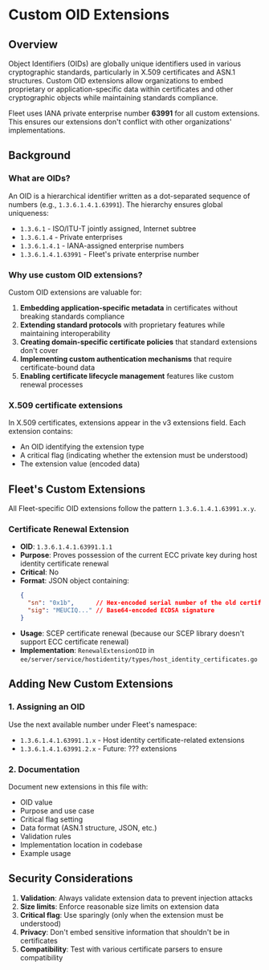 # Custom OID Extensions

## Overview

Object Identifiers (OIDs) are globally unique identifiers used in various cryptographic standards, particularly in X.509 certificates and ASN.1 structures. Custom OID extensions allow organizations to embed proprietary or application-specific data within certificates and other cryptographic objects while maintaining standards compliance.

Fleet uses IANA private enterprise number **63991** for all custom extensions. This ensures our extensions don't conflict with other organizations' implementations.

## Background

### What are OIDs?

An OID is a hierarchical identifier written as a dot-separated sequence of numbers (e.g., `1.3.6.1.4.1.63991`). The hierarchy ensures global uniqueness:

- `1.3.6.1` - ISO/ITU-T jointly assigned, Internet subtree
- `1.3.6.1.4` - Private enterprises
- `1.3.6.1.4.1` - IANA-assigned enterprise numbers
- `1.3.6.1.4.1.63991` - Fleet's private enterprise number

### Why use custom OID extensions?

Custom OID extensions are valuable for:

1. **Embedding application-specific metadata** in certificates without breaking standards compliance
2. **Extending standard protocols** with proprietary features while maintaining interoperability
3. **Creating domain-specific certificate policies** that standard extensions don't cover
4. **Implementing custom authentication mechanisms** that require certificate-bound data
5. **Enabling certificate lifecycle management** features like custom renewal processes

### X.509 certificate extensions

In X.509 certificates, extensions appear in the v3 extensions field. Each extension contains:
- An OID identifying the extension type
- A critical flag (indicating whether the extension must be understood)
- The extension value (encoded data)

## Fleet's Custom Extensions

All Fleet-specific OID extensions follow the pattern `1.3.6.1.4.1.63991.x.y`.

### Certificate Renewal Extension

- **OID**: `1.3.6.1.4.1.63991.1.1`
- **Purpose**: Proves possession of the current ECC private key during host identity certificate renewal
- **Critical**: No
- **Format**: JSON object containing:
  ```json
  {
    "sn": "0x1b",      // Hex-encoded serial number of the old certificate
    "sig": "MEUCIQ..." // Base64-encoded ECDSA signature
  }
  ```
- **Usage**: SCEP certificate renewal (because our SCEP library doesn't support ECC certificate renewal)
- **Implementation**: `RenewalExtensionOID` in `ee/server/service/hostidentity/types/host_identity_certificates.go`

## Adding New Custom Extensions

### 1. Assigning an OID

Use the next available number under Fleet's namespace:
- `1.3.6.1.4.1.63991.1.x` - Host identity certificate-related extensions
- `1.3.6.1.4.1.63991.2.x` - Future: ??? extensions

### 2. Documentation

Document new extensions in this file with:
- OID value
- Purpose and use case
- Critical flag setting
- Data format (ASN.1 structure, JSON, etc.)
- Validation rules
- Implementation location in codebase
- Example usage

## Security Considerations

1. **Validation**: Always validate extension data to prevent injection attacks
2. **Size limits**: Enforce reasonable size limits on extension data
3. **Critical flag**: Use sparingly (only when the extension must be understood)
4. **Privacy**: Don't embed sensitive information that shouldn't be in certificates
5. **Compatibility**: Test with various certificate parsers to ensure compatibility
